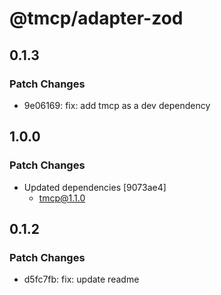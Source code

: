 # @tmcp/adapter-zod

## 0.1.3

### Patch Changes

- 9e06169: fix: add tmcp as a dev dependency

## 1.0.0

### Patch Changes

- Updated dependencies [9073ae4]
    - tmcp@1.1.0

## 0.1.2

### Patch Changes

- d5fc7fb: fix: update readme
